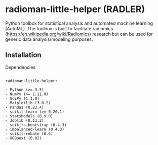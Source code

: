 # radioman-little-helper (RADLER)

Python toolbox for statistical analysis and automated machine learning
(AutoML). The toolbox is built to facilitate radiomics
(https://en.wikipedia.org/wiki/Radiomics) research but can be used for generic
data analysis/modeling purposes.

Installation
------------

Dependencies
~~~~~~~~~~~~

radioman-little-helper:

- Python (>= 3.5)
- NumPy (>= 1.11.0)
- SciPy (1.1.0)
- Matplotlib (3.0.2)
- Pandas (0.23.4)
- scikit-learn (>= 0.20.1)
- StatsModels (0.9.0)
- Joblib (0.13.2)
- scikits.bootstrap (0.4.3)
- imbalanced-learn (0.4.3)
- scikit-rebate (0.6)
- XGBoost (0.82)